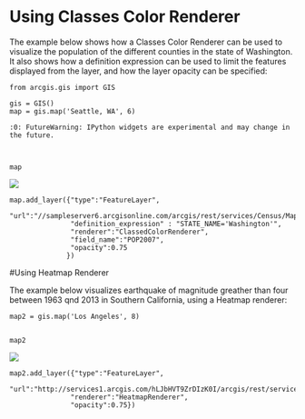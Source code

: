 
# Using Classes Color Renderer

The example below shows how a Classes Color Renderer can be used to visualize the population of the different counties in the state of Washington. It also shows how a definition expression can be used to limit the features displayed from the layer, and how the layer opacity can be specified:


    from arcgis.gis import GIS
    
    gis = GIS()
    map = gis.map('Seattle, WA', 6)

    :0: FutureWarning: IPython widgets are experimental and may change in the future.
    


    map

<img src="http://esri.github.io/arcgis-python-api/notebooks/nbimages/05-smart-wa.png"/>


    map.add_layer({"type":"FeatureLayer", 
                   "url":"//sampleserver6.arcgisonline.com/arcgis/rest/services/Census/MapServer/2",
                   "definition_expression" : "STATE_NAME='Washington'",
                   "renderer":"ClassedColorRenderer",
                   "field_name":"POP2007",
                   "opacity":0.75
                  })

#Using Heatmap Renderer

The example below visualizes earthquake of magnitude greather than four between 1963 qnd 2013 in Southern California, using a Heatmap renderer:


    map2 = gis.map('Los Angeles', 8)


    map2

<img src="http://esri.github.io/arcgis-python-api/notebooks/nbimages/05-smart-la.png"/>


    map2.add_layer({"type":"FeatureLayer",
                   "url":"http://services1.arcgis.com/hLJbHVT9ZrDIzK0I/arcgis/rest/services/EQMagGt4/FeatureServer/0",
                   "renderer":"HeatmapRenderer",
                   "opacity":0.75})
